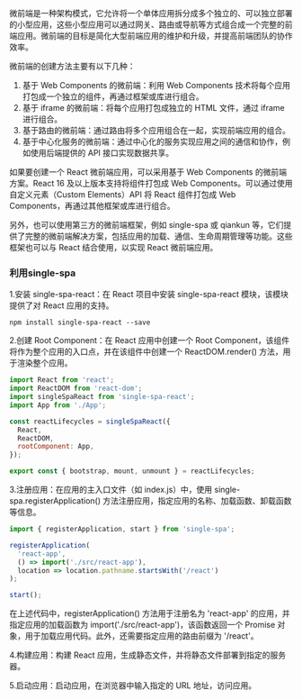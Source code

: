 微前端是一种架构模式，它允许将一个单体应用拆分成多个独立的、可以独立部署的小型应用，这些小型应用可以通过网关、路由或导航等方式组合成一个完整的前端应用。微前端的目标是简化大型前端应用的维护和升级，并提高前端团队的协作效率。

微前端的创建方法主要有以下几种：

1. 基于 Web Components 的微前端：利用 Web Components 技术将每个应用打包成一个独立的组件，再通过框架或库进行组合。
2. 基于 iframe 的微前端：将每个应用打包成独立的 HTML 文件，通过 iframe 进行组合。
3. 基于路由的微前端：通过路由将多个应用组合在一起，实现前端应用的组合。
4. 基于中心化服务的微前端：通过中心化的服务实现应用之间的通信和协作，例如使用后端提供的 API 接口实现数据共享。

如果要创建一个 React 微前端应用，可以采用基于 Web Components 的微前端方案。React 16 及以上版本支持将组件打包成 Web Components。可以通过使用自定义元素（Custom Elements）API 将 React 组件打包成 Web Components，再通过其他框架或库进行组合。

另外，也可以使用第三方的微前端框架，例如 single-spa 或 qiankun 等，它们提供了完整的微前端解决方案，包括应用的加载、通信、生命周期管理等功能。这些框架也可以与 React 结合使用，以实现 React 微前端应用。



### 利用single-spa 

1.安装 single-spa-react：在 React 项目中安装 single-spa-react 模块，该模块提供了对 React 应用的支持。

````shell
npm install single-spa-react --save
````

2.创建 Root Component：在 React 应用中创建一个 Root Component，该组件将作为整个应用的入口点，并在该组件中创建一个 ReactDOM.render() 方法，用于渲染整个应用。

````jsx
import React from 'react';
import ReactDOM from 'react-dom';
import singleSpaReact from 'single-spa-react';
import App from './App';

const reactLifecycles = singleSpaReact({
  React,
  ReactDOM,
  rootComponent: App,
});

export const { bootstrap, mount, unmount } = reactLifecycles;
````

3.注册应用：在应用的主入口文件（如 index.js）中，使用 single-spa.registerApplication() 方法注册应用，指定应用的名称、加载函数、卸载函数等信息。

````jsx
import { registerApplication, start } from 'single-spa';

registerApplication(
  'react-app',
  () => import('./src/react-app'),
  location => location.pathname.startsWith('/react')
);

start();
````

在上述代码中，registerApplication() 方法用于注册名为 'react-app' 的应用，并指定应用的加载函数为 import('./src/react-app')，该函数返回一个 Promise 对象，用于加载应用代码。此外，还需要指定应用的路由前缀为 '/react'。

4.构建应用：构建 React 应用，生成静态文件，并将静态文件部署到指定的服务器。

5.启动应用：启动应用，在浏览器中输入指定的 URL 地址，访问应用。